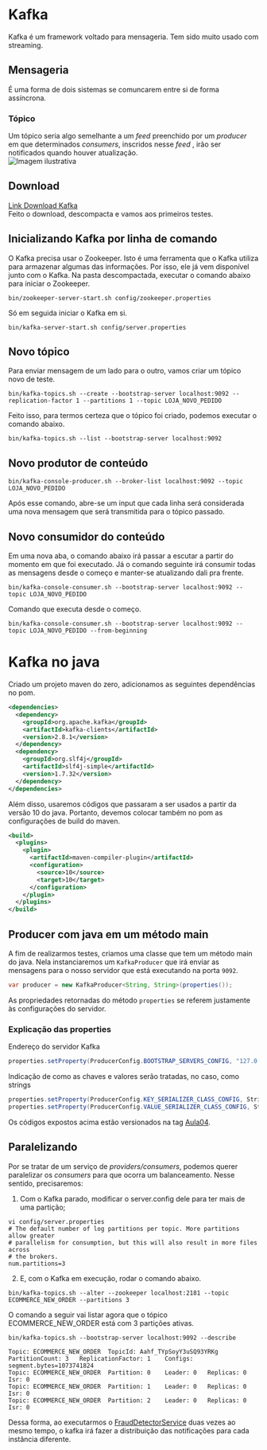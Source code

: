 # Kafka  
Kafka é um framework voltado para mensageria. Tem sido muito usado com streaming.  
## Mensageria  
É uma forma de dois sistemas se comuncarem entre si de forma assíncrona. 
### Tópico  
Um tópico seria algo semelhante a um *feed* preenchido por um *producer* em que determinados *consumers*, inscridos nesse *feed* , irão ser notificados quando houver atualização.  
![Imagem ilustrativa](https://www.cloudkarafka.com/img/blog/apache-kafka-partition.png)  
## Download  
[Link Download Kafka](https://kafka.apache.org/downloads)  
Feito o download, descompacta e vamos aos primeiros testes.  
## Inicializando Kafka por linha de comando  
O Kafka precisa usar o Zookeeper. Isto é uma ferramenta que o Kafka utiliza para armazenar algumas das informações. Por isso, ele já vem disponível junto com o Kafka. Na pasta descompactada, executar o comando abaixo para iniciar o Zookeeper.    
```  
bin/zookeeper-server-start.sh config/zookeeper.properties   
```  
Só em seguida iniciar o Kafka em si.  
```  
bin/kafka-server-start.sh config/server.properties  
```  
## Novo tópico  
Para enviar mensagem de um lado para o outro, vamos criar um tópico novo de teste.  
```  
bin/kafka-topics.sh --create --bootstrap-server localhost:9092 --replication-factor 1 --partitions 1 --topic LOJA_NOVO_PEDIDO  
```  
Feito isso, para termos certeza que o tópico foi criado, podemos executar o comando abaixo.  
```  
bin/kafka-topics.sh --list --bootstrap-server localhost:9092  
```  
## Novo produtor de conteúdo  
```  
bin/kafka-console-producer.sh --broker-list localhost:9092 --topic LOJA_NOVO_PEDIDO   
```  
Após esse comando, abre-se um input que cada linha será considerada uma nova mensagem que será transmitida para o tópico passado.  
## Novo consumidor do conteúdo  
Em uma nova aba, o comando abaixo irá passar a escutar a partir do momento em que foi executado. Já o comando seguinte irá consumir todas as mensagens desde o começo e manter-se atualizando dali pra frente.  
```  
bin/kafka-console-consumer.sh --bootstrap-server localhost:9092 --topic LOJA_NOVO_PEDIDO  
```  
Comando que executa desde o começo.  
```  
bin/kafka-console-consumer.sh --bootstrap-server localhost:9092 --topic LOJA_NOVO_PEDIDO --from-beginning  
```  
# Kafka no java  
Criado um projeto maven do zero, adicionamos as seguintes dependências no pom.  
```xml   
<dependencies>  
  <dependency>  
    <groupId>org.apache.kafka</groupId>  
    <artifactId>kafka-clients</artifactId>  
    <version>2.8.1</version>  
  </dependency>  
  <dependency>  
    <groupId>org.slf4j</groupId>  
    <artifactId>slf4j-simple</artifactId>  
    <version>1.7.32</version>  
  </dependency>  
</dependencies>  
``` 
Além disso, usaremos códigos que passaram a ser usados a partir da versão 10 do java. Portanto, devemos colocar também no pom as configurações de build do maven.  
```xml  
<build>
  <plugins>
    <plugin>
      <artifactId>maven-compiler-plugin</artifactId>
      <configuration>
        <source>10</source>
        <target>10</target>
      </configuration>
    </plugin>
  </plugins>
</build>
```   
## Producer com java em um método main  
A fim de realizarmos testes, criamos uma classe que tem um método main do java. Nela instanciaremos um ```KafkaProducer``` que irá enviar as mensagens para o nosso servidor que está executando na porta ```9092```.
```java  
var producer = new KafkaProducer<String, String>(properties());
``` 
As propriedades retornadas do método ```properties``` se referem justamente às configurações do servidor. 
### Explicação das properties  
Endereço do servidor Kafka  
```java  
properties.setProperty(ProducerConfig.BOOTSTRAP_SERVERS_CONFIG, "127.0.0.1:9092");  
```
Indicação de como as chaves e valores serão tratadas, no caso, como strings
```java  
properties.setProperty(ProducerConfig.KEY_SERIALIZER_CLASS_CONFIG, StringSerializer.class.getName());  
properties.setProperty(ProducerConfig.VALUE_SERIALIZER_CLASS_CONFIG, StringSerializer.class.getName());  
```  
Os códigos expostos acima estão versionados na tag [Aula04](https://github.com/thiagovf/kafka/releases/tag/Aula04).  

## Paralelizando  
Por se tratar de um serviço de *providers/consumers*, podemos querer paralelizar os *consumers* para que ocorra um balanceamento. Nesse sentido, precisaremos:  
1. Com o Kafka parado, modificar o server.config dele para ter mais de uma partição;  
```  
vi config/server.properties  
# The default number of log partitions per topic. More partitions allow greater
# parallelism for consumption, but this will also result in more files across
# the brokers.
num.partitions=3
```  
2. E, com o Kafka em execução, rodar o comando abaixo.  
```  
bin/kafka-topics.sh --alter --zookeeper localhost:2181 --topic ECOMMERCE_NEW_ORDER --partitions 3   
```  
O comando a seguir vai listar agora que o tópico ECOMMERCE_NEW_ORDER está com 3 partições ativas.   
``` 
bin/kafka-topics.sh --bootstrap-server localhost:9092 --describe 
```  
```  
Topic: ECOMMERCE_NEW_ORDER	TopicId: Aahf_TYpSoyY3uSQ93YRKg	PartitionCount: 3	ReplicationFactor: 1	Configs: segment.bytes=1073741824
Topic: ECOMMERCE_NEW_ORDER	Partition: 0	Leader: 0	Replicas: 0	Isr: 0
Topic: ECOMMERCE_NEW_ORDER	Partition: 1	Leader: 0	Replicas: 0	Isr: 0
Topic: ECOMMERCE_NEW_ORDER	Partition: 2	Leader: 0	Replicas: 0	Isr: 0
```  
Dessa forma, ao executarmos o [FraudDetectorService](https://github.com/thiagovf/kafka/blob/f1d83e149f70eb1f42359a482a5730e5ce0e28d0/src/main/java/dev/thiagofernandes/FraudDetectorService.java) duas vezes ao mesmo tempo, o kafka irá fazer a distribuição das notificações para cada instância diferente. 
